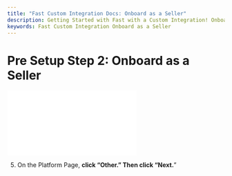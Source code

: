 ```yaml
---
title: "Fast Custom Integration Docs: Onboard as a Seller"
description: Getting Started with Fast with a Custom Integration! Onboard as a Seller.
keywords: Fast Custom Integration Onboard as a Seller
---
```


# Pre Setup Step 2: Onboard as a Seller

<embed src="/reusables/for-developers/_platform_all_sign_up_as_a_seller.md" />

5. On the Platform Page, **click “Other.” Then click “Next.**”

